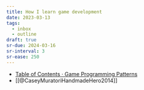 ```yaml
---
title: How I learn game development
date: 2023-03-13
tags:
  - inbox
  - outline
draft: true
sr-due: 2024-03-16
sr-interval: 3
sr-ease: 250
---
```


- [Table of Contents · Game Programming Patterns](https://gameprogrammingpatterns.com/contents.html)
- [[@CaseyMuratoriHandmadeHero2014]]
